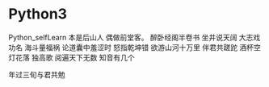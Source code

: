 # Python3
Python_selfLearn
本是后山人      偶做前堂客。
醉卧经阁半卷书  坐井说天阔 大志戏功名 海斗量福祸
论道囊中羞涩时  怒指乾坤错
欲游山河十万里  伴君共蹉跎
酒杯空          灯花落    独高歌
阅遍天下无数     知音有几个


年过三旬与君共勉
